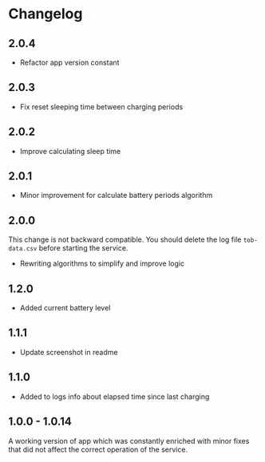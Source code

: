 # Changelog

## 2.0.4

- Refactor app version constant

## 2.0.3

- Fix reset sleeping time between charging periods

## 2.0.2

- Improve calculating sleep time

## 2.0.1

- Minor improvement for calculate battery periods algorithm

## 2.0.0

This change is not backward compatible. You should delete the log file `tob-data.csv` before starting the service.

- Rewriting algorithms to simplify and improve logic

## 1.2.0

- Added current battery level

## 1.1.1

- Update screenshot in readme

## 1.1.0

- Added to logs info about elapsed time since last charging

## 1.0.0 - 1.0.14

A working version of app which was constantly enriched with minor fixes that did not affect the correct operation of the service.
